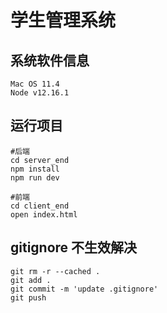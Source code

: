 # 学生管理系统

## 系统软件信息
```
Mac OS 11.4
Node v12.16.1

```

## 运行项目
```
#后端
cd server_end
npm install
npm run dev 

#前端
cd client_end
open index.html

```

## gitignore 不生效解决
```
git rm -r --cached .
git add . 
git commit -m 'update .gitignore'
git push

```